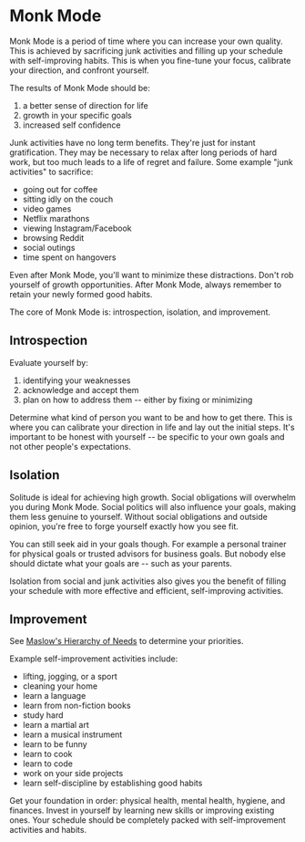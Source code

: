 # Monk Mode

Monk Mode is a period of time where you can increase your own quality. This is achieved by
sacrificing junk activities and filling up your schedule with self-improving habits. This is when
you fine-tune your focus, calibrate your direction, and confront yourself.

The results of Monk Mode should be:

1. a better sense of direction for life
2. growth in your specific goals
3. increased self confidence

Junk activities have no long term benefits. They're just for instant gratification. They may be
necessary to relax after long periods of hard work, but too much leads to a life of regret and
failure. Some example "junk activities" to sacrifice:

* going out for coffee
* sitting idly on the couch
* video games
* Netflix marathons
* viewing Instagram/Facebook
* browsing Reddit
* social outings
* time spent on hangovers

Even after Monk Mode, you'll want to minimize these distractions. Don't rob yourself of growth
opportunities. After Monk Mode, always remember to retain your newly formed good habits.

The core of Monk Mode is: introspection, isolation, and improvement.

## Introspection

Evaluate yourself by:

1. identifying your weaknesses
2. acknowledge and accept them
3. plan on how to address them -- either by fixing or minimizing

Determine what kind of person you want to be and how to get there. This is where you can calibrate
your direction in life and lay out the initial steps. It's important to be honest with yourself --
be specific to your own goals and not other people's expectations.

## Isolation

Solitude is ideal for achieving high growth. Social obligations will overwhelm you during Monk Mode.
Social politics will also influence your goals, making them less genuine to yourself. Without social
obligations and outside opinion, you're free to forge yourself exactly how you see fit.

You can still seek aid in your goals though. For example a personal trainer for physical goals or
trusted advisors for business goals. But nobody else should dictate what your goals are -- such as
your parents.

Isolation from social and junk activities also gives you the benefit of filling your schedule with
more effective and efficient, self-improving activities.

## Improvement

See [Maslow's Hierarchy of Needs](https://en.wikipedia.org/wiki/Maslow's_hierarchy_of_needs) to
determine your priorities.

Example self-improvement activities include:

* lifting, jogging, or a sport
* cleaning your home
* learn a language
* learn from non-fiction books
* study hard
* learn a martial art 
* learn a musical instrument
* learn to be funny
* learn to cook
* learn to code
* work on your side projects
* learn self-discipline by establishing good habits

Get your foundation in order: physical health, mental health, hygiene, and finances. Invest in
yourself by learning new skills or improving existing ones. Your schedule should be completely
packed with self-improvement activities and habits.
